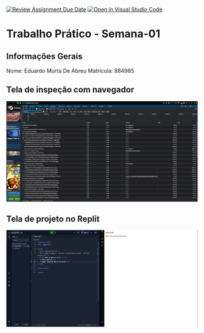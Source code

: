 [![Review Assignment Due Date](https://classroom.github.com/assets/deadline-readme-button-22041afd0340ce965d47ae6ef1cefeee28c7c493a6346c4f15d667ab976d596c.svg)](https://classroom.github.com/a/egWsXDcZ)
[![Open in Visual Studio Code](https://classroom.github.com/assets/open-in-vscode-2e0aaae1b6195c2367325f4f02e2d04e9abb55f0b24a779b69b11b9e10269abc.svg)](https://classroom.github.com/online_ide?assignment_repo_id=18477957&assignment_repo_type=AssignmentRepo)

# Trabalho Prático - Semana-01

## Informações Gerais

Nome: Eduardo Murta De Abreu
Matricula: 884985

## Tela de inspeção com navegador

![Tela de insepeção da steam,](image.png)

## Tela de projeto no Replit

![Tela do projeto do REPLIT e o site](<Screenshot 2025-03-01 190646.png>)
